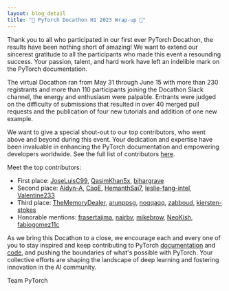 ```yaml
---
layout: blog_detail
title: "🎉 PyTorch Docathon H1 2023 Wrap-up 🎉"
---
```


Thank you to all who participated in our first ever PyTorch Docathon, the results have been nothing short of amazing! We want to extend our sincerest gratitude to all the participants who made this event a resounding success. Your passion, talent, and hard work have left an indelible mark on the PyTorch documentation.

The virtual Docathon ran from May 31 through June 15 with more than 230 registrants and more than 110 participants joining the Docathon Slack channel, the energy and enthusiasm were palpable. Entrants were judged on the difficulty of submissions that resulted in over 40 merged pull requests and the publication of four new tutorials and addition of one new example.

We want to give a special shout-out to our top contributors, who went above and beyond during this event. Your dedication and expertise have been invaluable in enhancing the PyTorch documentation and empowering developers worldwide. See the full list of contributors [here](https://github.com/pytorch/tutorials/blob/main/docathon-leaderboard.md). 

Meet the top contributors:

- First place: [JoseLuisC99](https://github.com/JoseLuisC99), [QasimKhan5x](https://github.com/QasimKhan5x), [bjhargrave](https://github.com/bjhargrave)
- Second place: [Aidyn-A](https://github.com/Aidyn-A), [CaoE](https://github.com/CaoE), [HemanthSai7](https://github.com/HemanthSai7), [leslie-fang-intel](https://github.com/leslie-fang-intel), 	[Valentine233](https://github.com/Valentine233)
- Third place: [TheMemoryDealer](https://github.com/TheMemoryDealer), [arunppsg](https://github.com/arunppsg), [noqqaqq](https://github.com/noqqaqq), [zabboud](https://github.com/zabboud), [kiersten-stokes](https://github.com/kiersten-stokes)
- Honorable mentions: [frasertajima](https://github.com/frasertajima), [nairbv](https://github.com/nairbv), [mikebrow](https://github.com/mikebrow), [NeoKish](https://github.com/NeoKish), [fabiogomez11c](https://github.com/fabiogomez11c)

As we bring this Docathon to a close, we encourage each and every one of you to stay inspired and keep  contributing to PyTorch [documentation](https://github.com/pytorch/tutorials#contributing) and [code](https://github.com/pytorch/pytorch/blob/main/CONTRIBUTING.md), and pushing the boundaries of what's possible with PyTorch. Your collective efforts are shaping the landscape of deep learning and fostering innovation in the AI community.

Team PyTorch 
